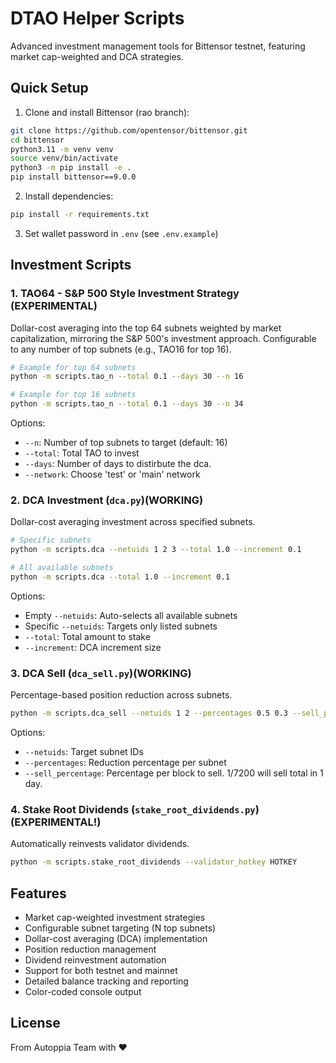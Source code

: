 # DTAO Helper Scripts

Advanced investment management tools for Bittensor testnet, featuring market cap-weighted and DCA strategies.

## Quick Setup

1. Clone and install Bittensor (rao branch):
```bash
git clone https://github.com/opentensor/bittensor.git
cd bittensor
python3.11 -m venv venv
source venv/bin/activate
python3 -m pip install -e .
pip install bittensor==9.0.0
```

2. Install dependencies:
```bash
pip install -r requirements.txt
```

3. Set wallet password in `.env` (see `.env.example`)

## Investment Scripts

### 1. TAO64 - S&P 500 Style Investment Strategy (EXPERIMENTAL)
Dollar-cost averaging into the top 64 subnets weighted by market capitalization, mirroring the S&P 500's investment approach. Configurable to any number of top subnets (e.g., TAO16 for top 16).

```bash
# Example for top 64 subnets
python -m scripts.tao_n --total 0.1 --days 30 --n 16

# Example for top 16 subnets
python -m scripts.tao_n --total 0.1 --days 30 --n 34
```

Options:
- `--n`: Number of top subnets to target (default: 16)
- `--total`: Total TAO to invest
- `--days`: Number of days to distirbute the dca. 
- `--network`: Choose 'test' or 'main' network

### 2. DCA Investment (`dca.py`)(WORKING)
Dollar-cost averaging investment across specified subnets.

```bash
# Specific subnets
python -m scripts.dca --netuids 1 2 3 --total 1.0 --increment 0.1

# All available subnets
python -m scripts.dca --total 1.0 --increment 0.1
```

Options:
- Empty `--netuids`: Auto-selects all available subnets
- Specific `--netuids`: Targets only listed subnets
- `--total`: Total amount to stake
- `--increment`: DCA increment size

### 3. DCA Sell (`dca_sell.py`)(WORKING)
Percentage-based position reduction across subnets.

```bash
python -m scripts.dca_sell --netuids 1 2 --percentages 0.5 0.3 --sell_percentage 50
```

Options:
- `--netuids`: Target subnet IDs
- `--percentages`: Reduction percentage per subnet
- `--sell_percentage`: Percentage per block to sell. 1/7200 will sell total in 1 day.

### 4. Stake Root Dividends (`stake_root_dividends.py`)(EXPERIMENTAL!)
Automatically reinvests validator dividends.

```bash
python -m scripts.stake_root_dividends --validator_hotkey HOTKEY
```

## Features

- Market cap-weighted investment strategies
- Configurable subnet targeting (N top subnets)
- Dollar-cost averaging (DCA) implementation
- Position reduction management
- Dividend reinvestment automation
- Support for both testnet and mainnet
- Detailed balance tracking and reporting
- Color-coded console output

## License
From Autoppia Team with ❤️